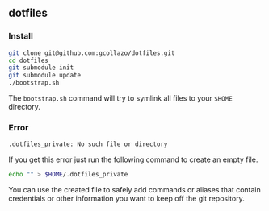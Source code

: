 ## dotfiles

### Install

```bash
git clone git@github.com:gcollazo/dotfiles.git
cd dotfiles
git submodule init
git submodule update
./bootstrap.sh
```

The `bootstrap.sh` command will try to symlink all files to your `$HOME` directory.

### Error

```bash
.dotfiles_private: No such file or directory
```

If you get this error just run the following command to create an empty file.

```bash
echo "" > $HOME/.dotfiles_private
```

You can use the created file to safely add commands or aliases that contain credentials or other information you want to keep off the git repository.
